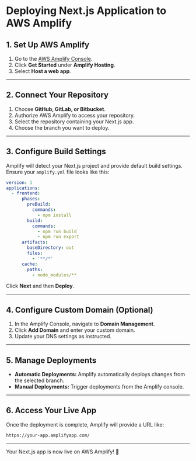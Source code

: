 # Deploying Next.js Application to AWS Amplify

## **1. Set Up AWS Amplify**

1. Go to the [AWS Amplify Console](https://console.aws.amazon.com/amplify/home).
2. Click **Get Started** under **Amplify Hosting**.
3. Select **Host a web app**.

---

## **2. Connect Your Repository**

1. Choose **GitHub, GitLab, or Bitbucket**.
2. Authorize AWS Amplify to access your repository.
3. Select the repository containing your Next.js app.
4. Choose the branch you want to deploy.

---

## **3. Configure Build Settings**

Amplify will detect your Next.js project and provide default build settings.
Ensure your `amplify.yml` file looks like this:

```yaml
version: 1
applications:
  - frontend:
      phases:
        preBuild:
          commands:
            - npm install
        build:
          commands:
            - npm run build
            - npm run export
      artifacts:
        baseDirectory: out
        files:
          - '**/*'
      cache:
        paths:
          - node_modules/**
```

Click **Next** and then **Deploy**.

---

## **4. Configure Custom Domain (Optional)**

1. In the Amplify Console, navigate to **Domain Management**.
2. Click **Add Domain** and enter your custom domain.
3. Update your DNS settings as instructed.

---

## **5. Manage Deployments**

- **Automatic Deployments:** Amplify automatically deploys changes from the selected branch.
- **Manual Deployments:** Trigger deployments from the Amplify console.

---

## **6. Access Your Live App**

Once the deployment is complete, Amplify will provide a URL like:

```
https://your-app.amplifyapp.com/
```

---

Your Next.js app is now live on AWS Amplify! 🚀
